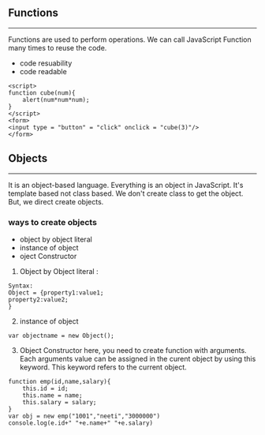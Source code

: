 ## Functions 
---

Functions are used to perform operations. We can call JavaScript Function many times to reuse the code.

- code resuability
- code readable

```
<script>
function cube(num){
    alert(num*num*num);
}
</script>
<form>
<input type = "button" = "click" onclick = "cube(3)"/>
</form>
```

## Objects 
---

It is an object-based language. Everything is an object in JavaScript. It's template based not class based.
We don't create class to get the object. But, we direct create objects.


### ways to create objects 
- object by object literal
- instance of object
- oject Constructor


1. Object by Object literal : 

```
Syntax:
Object = {property1:value1;
property2:value2;
}
```

2. instance of object

```
var objectname = new Object();
```

3. Object Constructor
here, you need to create function with arguments. Each arguments value can be assigned in the curent object by using this keyword.
This keyword refers to the current object.

```
function emp(id,name,salary){
    this.id = id;
    this.name = name;
    this.salary = salary;
}
var obj = new emp("1001","neeti","3000000")
console.log(e.id+" "+e.name+" "+e.salary)
```
